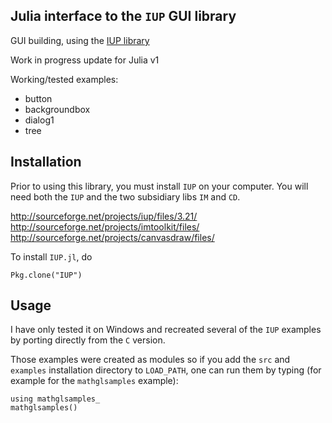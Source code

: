 ## Julia interface to the `IUP` GUI library

GUI building, using the [IUP library](http://www.tecgraf.puc-rio.br/iup/)

Work in progress update for Julia v1

Working/tested examples:
- button
- backgroundbox
- dialog1
- tree


## Installation

Prior to using this library, you must install `IUP` on your computer. You will need both the `IUP` and the two subsidiary libs `IM`  and `CD`.

  http://sourceforge.net/projects/iup/files/3.21/
<br>
  http://sourceforge.net/projects/imtoolkit/files/
<br>
  http://sourceforge.net/projects/canvasdraw/files/
  
To install `IUP.jl`, do

    Pkg.clone("IUP")
  
## Usage

I have only tested it on Windows and recreated several of the `IUP` examples by porting directly from the `C` version.

Those examples were created as modules so if you add the `src` and `examples` installation directory to `LOAD_PATH`, one can run them by typing (for example for the `mathglsamples` example):

    using mathglsamples_
    mathglsamples()
